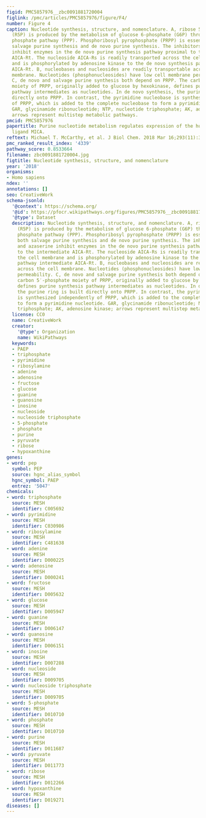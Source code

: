 ```yaml
---
figid: PMC5857976__zbc0091881720004
figlink: /pmc/articles/PMC5857976/figure/F4/
number: Figure 4
caption: Nucleotide synthesis, structure, and nomenclature. A, ribose 5-phosphate
  (R5P) is produced by the metabolism of glucose 6-phosphate (G6P) through the pentose
  phosphate pathway (PPP). Phosphoribosyl pyrophosphate (PRPP) is essential for both
  salvage purine synthesis and de novo purine synthesis. The inhibitors DON and azaserine
  inhibit enzymes in the de novo purine synthesis pathway proximal to the intermediate
  AICA-Rt. The nucleoside AICA-Rs is readily transported across the cell membrane
  and is phosphorylated by adenosine kinase to the de novo synthesis pathway intermediate
  AICA-Rt. B, nucleobases and nucleosides are readily transportable across the cell
  membrane. Nucleotides (phosphonucleosides) have low cell membrane permeability.
  C, de novo and salvage purine synthesis both depend on PRPP. The carbon 5′-phosphate
  moiety of PRPP, originally added to glucose by hexokinase, defines purine synthesis
  pathway intermediates as nucleotides. In de novo synthesis, the purine ring is built
  directly onto PRPP. In contrast, the pyrimidine nucleobase is synthesized independently
  of PRPP, which is added to the complete nucleobase to form a pyrimidine nucleotide.
  GAR, glycinamide ribonucleotide; NTP, nucleotide triphosphate; AK, adenosine kinase;
  arrows represent multistep metabolic pathways.
pmcid: PMC5857976
papertitle: Purine nucleotide metabolism regulates expression of the human immune
  ligand MICA.
reftext: Michael T. McCarthy, et al. J Biol Chem. 2018 Mar 16;293(11):3913-3924.
pmc_ranked_result_index: '4339'
pathway_score: 0.8533664
filename: zbc0091881720004.jpg
figtitle: Nucleotide synthesis, structure, and nomenclature
year: '2018'
organisms:
- Homo sapiens
ndex: ''
annotations: []
seo: CreativeWork
schema-jsonld:
  '@context': https://schema.org/
  '@id': https://pfocr.wikipathways.org/figures/PMC5857976__zbc0091881720004.html
  '@type': Dataset
  description: Nucleotide synthesis, structure, and nomenclature. A, ribose 5-phosphate
    (R5P) is produced by the metabolism of glucose 6-phosphate (G6P) through the pentose
    phosphate pathway (PPP). Phosphoribosyl pyrophosphate (PRPP) is essential for
    both salvage purine synthesis and de novo purine synthesis. The inhibitors DON
    and azaserine inhibit enzymes in the de novo purine synthesis pathway proximal
    to the intermediate AICA-Rt. The nucleoside AICA-Rs is readily transported across
    the cell membrane and is phosphorylated by adenosine kinase to the de novo synthesis
    pathway intermediate AICA-Rt. B, nucleobases and nucleosides are readily transportable
    across the cell membrane. Nucleotides (phosphonucleosides) have low cell membrane
    permeability. C, de novo and salvage purine synthesis both depend on PRPP. The
    carbon 5′-phosphate moiety of PRPP, originally added to glucose by hexokinase,
    defines purine synthesis pathway intermediates as nucleotides. In de novo synthesis,
    the purine ring is built directly onto PRPP. In contrast, the pyrimidine nucleobase
    is synthesized independently of PRPP, which is added to the complete nucleobase
    to form a pyrimidine nucleotide. GAR, glycinamide ribonucleotide; NTP, nucleotide
    triphosphate; AK, adenosine kinase; arrows represent multistep metabolic pathways.
  license: CC0
  name: CreativeWork
  creator:
    '@type': Organization
    name: WikiPathways
  keywords:
  - PAEP
  - triphosphate
  - pyrimidine
  - ribosylamine
  - adenine
  - adenosine
  - fructose
  - glucose
  - guanine
  - guanosine
  - inosine
  - nucleoside
  - nucleoside triphosphate
  - 5-phosphate
  - phosphate
  - purine
  - pyruvate
  - ribose
  - hypoxanthine
genes:
- word: pep
  symbol: PEP
  source: hgnc_alias_symbol
  hgnc_symbol: PAEP
  entrez: '5047'
chemicals:
- word: triphosphate
  source: MESH
  identifier: C005692
- word: pyrimidine
  source: MESH
  identifier: C030986
- word: ribosylamine
  source: MESH
  identifier: C481638
- word: adenine
  source: MESH
  identifier: D000225
- word: adenosine
  source: MESH
  identifier: D000241
- word: fructose
  source: MESH
  identifier: D005632
- word: glucose
  source: MESH
  identifier: D005947
- word: guanine
  source: MESH
  identifier: D006147
- word: guanosine
  source: MESH
  identifier: D006151
- word: inosine
  source: MESH
  identifier: D007288
- word: nucleoside
  source: MESH
  identifier: D009705
- word: nucleoside triphosphate
  source: MESH
  identifier: D009705
- word: 5-phosphate
  source: MESH
  identifier: D010710
- word: phosphate
  source: MESH
  identifier: D010710
- word: purine
  source: MESH
  identifier: D011687
- word: pyruvate
  source: MESH
  identifier: D011773
- word: ribose
  source: MESH
  identifier: D012266
- word: hypoxanthine
  source: MESH
  identifier: D019271
diseases: []
---
```

